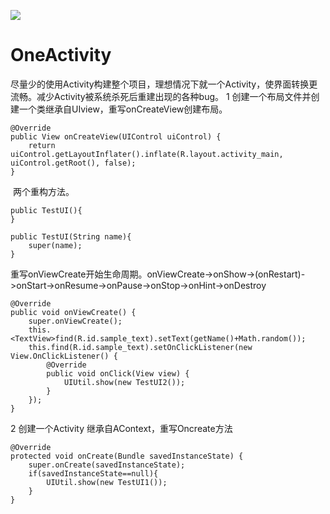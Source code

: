 [![](https://jitpack.io/v/modoxie/OneActivity.svg)](https://jitpack.io/#modoxie/OneActivity)
# OneActivity
尽量少的使用Activity构建整个项目，理想情况下就一个Activity，使界面转换更流畅。减少Activity被系统杀死后重建出现的各种bug。
1 创建一个布局文件并创建一个类继承自UIview，重写onCreateView创建布局。

    @Override
    public View onCreateView(UIControl uiControl) {
        return uiControl.getLayoutInflater().inflate(R.layout.activity_main, uiControl.getRoot(), false);
    }
    
  两个重构方法。
  
    public TestUI(){
    }
    
    public TestUI(String name){
        super(name);
    }
    
  重写onViewCreate开始生命周期。onViewCreate->onShow->(onRestart)->onStart->onResume->onPause->onStop->onHint->onDestroy
    
    @Override
    public void onViewCreate() {
        super.onViewCreate();
        this.<TextView>find(R.id.sample_text).setText(getName()+Math.random());
        this.find(R.id.sample_text).setOnClickListener(new View.OnClickListener() {
            @Override
            public void onClick(View view) {
                UIUtil.show(new TestUI2());
            }
        });
    }
    
2 创建一个Activity 继承自AContext，重写Oncreate方法 

    @Override
    protected void onCreate(Bundle savedInstanceState) {
        super.onCreate(savedInstanceState);
        if(savedInstanceState==null){
            UIUtil.show(new TestUI1());
        }
    } 
